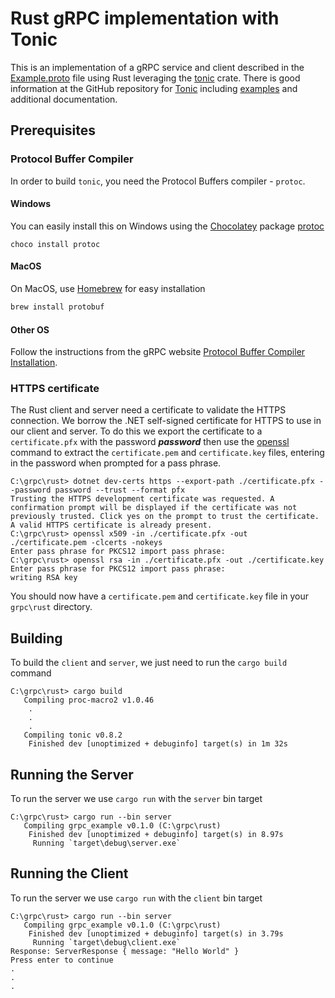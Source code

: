 # Rust gRPC implementation with Tonic

This is an implementation of a gRPC service and client described in the [Example.proto](../Common/Example.proto) file using Rust leveraging the [tonic](https://docs.rs/tonic/latest/tonic/) crate. There is good information at the GitHub repository for [Tonic](https://github.com/hyperium/tonic) including [examples](https://github.com/hyperium/tonic/tree/master/examples) and additional documentation.

## Prerequisites

### Protocol Buffer Compiler

In order to build `tonic`, you need the Protocol Buffers compiler - `protoc`.

#### Windows

You can easily install this on Windows using the [Chocolatey](https://chocolatey.org/) package [protoc](https://community.chocolatey.org/packages/protoc)

```text
choco install protoc
```

#### MacOS

On MacOS, use [Homebrew](https://brew.sh/) for easy installation

``` bash
brew install protobuf
```

#### Other OS

Follow the instructions from the gRPC website [Protocol Buffer Compiler Installation](https://grpc.io/docs/protoc-installation/).

### HTTPS certificate

The Rust client and server need a certificate to validate the HTTPS connection. We borrow the .NET self-signed certificate for HTTPS to use in our client and server. To do this we export the certificate to a `certificate.pfx` with the password ***password*** then use the [openssl](https://community.chocolatey.org/packages/openssl) command to extract the `certificate.pem` and `certificate.key` files, entering in the password when prompted for a pass phrase.

``` text
C:\grpc\rust> dotnet dev-certs https --export-path ./certificate.pfx --password password --trust --format pfx
Trusting the HTTPS development certificate was requested. A confirmation prompt will be displayed if the certificate was not previously trusted. Click yes on the prompt to trust the certificate.
A valid HTTPS certificate is already present.
C:\grpc\rust> openssl x509 -in ./certificate.pfx -out ./certificate.pem -clcerts -nokeys
Enter pass phrase for PKCS12 import pass phrase:
C:\grpc\rust> openssl rsa -in ./certificate.pfx -out ./certificate.key
Enter pass phrase for PKCS12 import pass phrase:
writing RSA key
```

You should now have a `certificate.pem` and `certificate.key` file in your `grpc\rust` directory.

## Building

To build the `client` and `server`, we just need to run the `cargo build` command

``` text
C:\grpc\rust> cargo build
   Compiling proc-macro2 v1.0.46
    .
    .
    .
   Compiling tonic v0.8.2
    Finished dev [unoptimized + debuginfo] target(s) in 1m 32s
```

## Running the Server

To run the server we use `cargo run` with the `server` bin target

``` text
C:\grpc\rust> cargo run --bin server
   Compiling grpc_example v0.1.0 (C:\grpc\rust)
    Finished dev [unoptimized + debuginfo] target(s) in 8.97s
     Running `target\debug\server.exe`
```

## Running the Client

To run the server we use `cargo run` with the `client` bin target

``` text
C:\grpc\rust> cargo run --bin server
   Compiling grpc_example v0.1.0 (C:\grpc\rust)
    Finished dev [unoptimized + debuginfo] target(s) in 3.79s
     Running `target\debug\client.exe`
Response: ServerResponse { message: "Hello World" }
Press enter to continue
.
.
.

```
